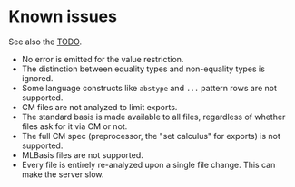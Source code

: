 # Known issues

See also the [TODO][].

- No error is emitted for the value restriction.
- The distinction between equality types and non-equality types is ignored.
- Some language constructs like `abstype` and `...` pattern rows are not supported.
- CM files are not analyzed to limit exports.
- The standard basis is made available to all files, regardless of whether files ask for it via CM or not.
- The full CM spec (preprocessor, the "set calculus" for exports) is not supported.
- MLBasis files are not supported.
- Every file is entirely re-analyzed upon a single file change. This can make the server slow.

[todo]: /doc/todo.md
